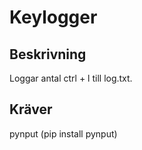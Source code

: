 # Keylogger

## Beskrivning
Loggar antal ctrl + l till log.txt.

## Kräver
pynput (pip install pynput)
